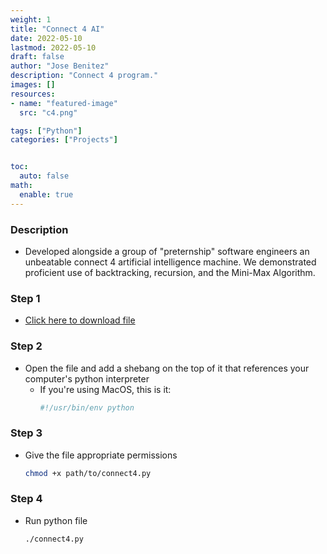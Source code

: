 ```yaml
---
weight: 1
title: "Connect 4 AI"
date: 2022-05-10
lastmod: 2022-05-10
draft: false
author: "Jose Benitez"
description: "Connect 4 program."
images: []
resources:
- name: "featured-image"
  src: "c4.png"

tags: ["Python"]
categories: ["Projects"]


toc:
  auto: false
math:
  enable: true
---
```


### Description
- Developed alongside a group of "preternship" software engineers an unbeatable connect 4 artificial intelligence machine. We demonstrated proficient use of backtracking, recursion, and the Mini-Max Algorithm. 

### Step 1
  - [Click here to download file](https://minhaskamal.github.io/DownGit/#/home?url=https://github.com/jbenite2/Connect4/blob/master/connect4.py)

### Step 2
  -  Open the file and add a shebang on the top of it that references your computer's python interpreter
     - If you're using MacOS, this is it:
       ```python
       #!/usr/bin/env python
       ```

### Step 3
  - Give the file appropriate permissions

      ```bash
      chmod +x path/to/connect4.py
      ```

### Step 4
  - Run python file

      ```bash
      ./connect4.py
      ```